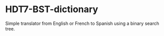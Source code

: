 # HDT7-BST-dictionary
Simple translator from English or French to Spanish using a binary search tree. 
